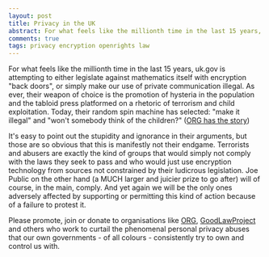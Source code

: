 ```yaml
---
layout: post
title: Privacy in the UK
abstract: For what feels like the millionth time in the last 15 years, uk.gov is attempting to either legislate against mathematics itself with encryption "back doors", or simply make our use of private communication illegal.
comments: true
tags: privacy encryption openrights law
---
```


For what feels like the millionth time in the last 15 years, uk.gov is attempting to either legislate against mathematics itself with encryption "back doors", or simply make our use of private communication illegal. As ever, their weapon of choice is the promotion of hysteria in the population and the tabloid press platformed on a rhetoric of terrorism and child exploitation. Today, their random spin machine has selected: "make it illegal" and "won't somebody think of the children?" ([ORG has the story](https://www.openrightsgroup.org/blog/online-harms-encryption-under-attack/))

It's easy to point out the stupidity and ignorance in their arguments, but those are so obvious that this is manifestly not their endgame. Terrorists and abusers are exactly the kind of groups that would simply not comply with the laws they seek to pass and who would just use encryption technology from sources not constrained by their ludicrous legislation. Joe Public on the other hand (a MUCH larger and juicier prize to go after) will of course, in the main, comply. And yet again we will be the only ones adversely affected by supporting or permitting this kind of action because of a failure to protest it.

Please promote, join or donate to organisations like [ORG](https://www.openrightsgroup.org), [GoodLawProject](https://goodlawproject.org) and others who work to curtail the phenomenal personal privacy abuses that our own governments - of all colours - consistently try to own and control us with. 
